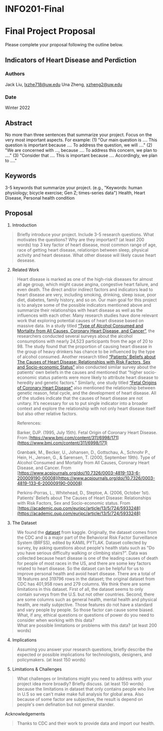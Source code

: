 # INFO201-Final


# Final Project Proposal

Please complete your proposal following the outline below.

## Indicators of Heart Disease and Perdiction

### Authors
Jack Liu, lxzhe718@uw.edu
Una Zheng, xzheng2@uw.edu

### Date
Winter 2022

## Abstract

No more than three sentences that summarize your project. Focus on the very most important aspects. For example: (1) "Our main question is .... This question is important because .... To address the question, we will ...." (2) "We are concerned with ..., because .... To address this concern, we plan to ...." (3) "Consider that .... This is important because .... Accordingly, we plan to ...."

## Keywords

3-5 keywords that summarize your project.
(e.g., "Keywords: human physiology; bicycle exercise; Gen Z; times-series data")
Health, Heart Disease, Personal health condition

## Proposal

1. Introduction  

> Briefly introduce your project.  Include 3-5 research questions. What motivates the questions? Why are they important? (at least 200 words)
> top 3 key factor of heart disease, most common range of age, race of getting heart disease, relationipn between sleep, physical activity and heart desease. What other disease will likely cause heart desease.

2. Related Work  

> Heart disease is marked as one of the high-risk diseases for almost all age group, which might cause angina, congestive heart failure, and even death. The direct and/or indirect factors and indicators lead to heart disease are very, including smoking, drinking, sleep issue, poor diet, diabetes, family history, and so on. Our main goal for this project is to analyze some of the possible indicators mentioned above and summarize their relationships with heart disease as well as the influences with each other. Many research studies have done relevant work that exploring potential causes of heart disease based on massive data. In a study titled [“Type of Alcohol Consumed and Mortality from All Causes, Coronary Heart Disease, and Cancer”](https://www.acpjournals.org/doi/10.7326/0003-4819-133-6-200009190-00008), the researchers conducted several surveys about the alcohol consumptions with nearly 24,523 participants from the age of 20 to 98. The study found that the proportion of causing heart disease in the group of heavy drinkers has chance to be influenced by the type of alcohol consumed. Another research titled [“Patients' Beliefs about The Causes of Heart Disease: Relationships with Risk Factors, Sex and Socio-economic Status”](https://academic.oup.com/eurjpc/article/13/5/724/5933248) also conducted similar survey about the patients’ own beliefs in the causes and mentioned that “higher socio-economic status patients were more likely to attribute heart disease to heredity and genetic factors.” Similarly, one study titled [“Fetal Origins of Coronary Heart Disease”](https://www.bmj.com/content/311/6998/171) also mentioned the relationship between genetic reason, fetal cycle, and the development of heart disease. All of the studies indicate that the causes of heart disease are not unitary. It’s necessary for us to put single indicator into a broader context and explore the relationship with not only heart disease itself but also other relative factors.
>
> References:
>
> Barker, DJP. (1995, July 15th). Fetal Origin of Coronary Heart Disease. From [https://www.bmj.com/content/311/6998/171](https://www.bmj.com/content/311/6998/171)
>
> Grønbæk, M., Becker, U., Johansen, D., Gottschau, A., Schnohr P., Hein, H., Jensen, G., & Sørensen, T. (2000, September 19th). Type of Alcohol Consumed and Mortality from All Causes, Coronary Heart Disease, and Cancer. From [https://www.acpjournals.org/doi/10.7326/0003-4819-133-6-200009190-00008](https://www.acpjournals.org/doi/10.7326/0003-4819-133-6-200009190-00008)
>
> Perkins-Porras, L., Whitehead, D., Steptoe, A. (2006, October 1st). Patients' Beliefs about The Causes of Heart Disease: Relationships with Risk Factors, Sex and Socio-economic status. From [https://academic.oup.com/eurjpc/article/13/5/724/5933248](https://academic.oup.com/eurjpc/article/13/5/724/5933248)


3. The Dataset
> We found the [dataset](https://www.kaggle.com/datasets/kamilpytlak/personal-key-indicators-of-heart-disease/code) from kaggle. Originally, the dataset comes from the CDC and is a major part of the Behavioral Risk Factor Surveillance System (BRFSS), edited by KAMIL PYTLAK. Dataset collected by survey, by asking questions about people's health statu such as "Do you have serious difficulty walking or climbing stairs?". Data was collected because heart disease is one of the leading causes of death for people of most races in the US, and there are some key factors related to heart disease. So the dataset can be helpful for us to improve personal health and avoid heart disease. There are a total of 18 features and 319796 rows in the dataset; the original dataset from CDC has 401,958 rows and 279 columns. We think there are some limitations in this dataset. First of all, the dataset seems to only contain surveys from the U.S. but not other countries. Second, there are some columns such as general health, mental health and physical health, are really subjective. Those features do not have a standard and vary people by people. So those factor can cause some biased.  
> What, if any, ethical questions or questions of power do you need to consider when working with this data?  
> What are possible limitations or problems with this data?   (at least 200 words)

4. Implications

> Assuming you answer your research questions, briefly describe the expected or possible implications for technologists, designers, and policymakers. (at least 150 words)

5. Limitations & Challenges
>What challenges or limitations might you need to address with your project idea more broadly? Briefly discuss. (at least 150 words)
> because the limitations in dataset that only contains people who live in U.S  so we can't make make full analysis for global area.
> Also because of some factor are subjective, the result is depend on people's own defination but not general stander. 

Acknowledgements
>Thanks to CDC and their work to provide data and import our health.
